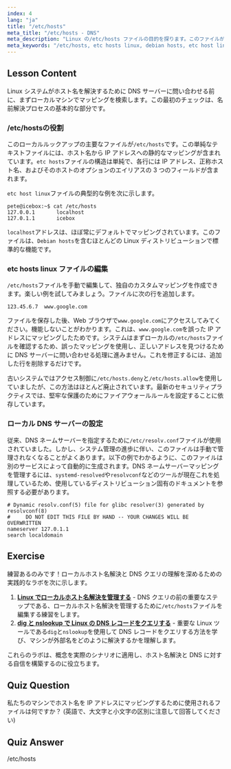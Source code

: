 ```yaml
---
index: 4
lang: "ja"
title: "/etc/hosts"
meta_title: "/etc/hosts - DNS"
meta_description: "Linux の/etc/hosts ファイルの目的を探ります。このファイルがホスト名を IP アドレスにマッピングする方法、ローカル DNS 解決における役割、Debian などのシステムでの設定方法を学びます。etc hosts linux 設定ガイド。"
meta_keywords: "/etc/hosts, etc hosts linux, debian hosts, etc host linux, etc hosts, Linux ネットワーキング，ホスト名マッピング，DNS 解決"
---
```


## Lesson Content

Linux システムがホスト名を解決するために DNS サーバーに問い合わせる前に、まずローカルマシンでマッピングを検索します。この最初のチェックは、名前解決プロセスの基本的な部分です。

### /etc/hostsの役割

このローカルルックアップの主要なファイルが`/etc/hosts`です。この単純なテキストファイルには、ホスト名から IP アドレスへの静的なマッピングが含まれています。`etc hosts`ファイルの構造は単純で、各行には IP アドレス、正称ホスト名、およびそのホストのオプションのエイリアスの 3 つのフィールドが含まれます。

`etc host linux`ファイルの典型的な例を次に示します。

```plaintext
pete@icebox:~$ cat /etc/hosts
127.0.0.1       localhost
127.0.1.1       icebox
```

`localhost`アドレスは、ほぼ常にデフォルトでマッピングされています。このファイルは、`Debian hosts`を含むほとんどの Linux ディストリビューションで標準的な機能です。

### etc hosts linux ファイルの編集

`/etc/hosts`ファイルを手動で編集して、独自のカスタムマッピングを作成できます。楽しい例を試してみましょう。ファイルに次の行を追加します。

```plaintext
123.45.6.7  www.google.com
```

ファイルを保存した後、Web ブラウザで`www.google.com`にアクセスしてみてください。機能しないことがわかります。これは、`www.google.com`を誤った IP アドレスにマッピングしたためです。システムはまずローカルの`/etc/hosts`ファイルを確認するため、誤ったマッピングを使用し、正しいアドレスを見つけるために DNS サーバーに問い合わせる処理に進みません。これを修正するには、追加した行を削除するだけです。

古いシステムではアクセス制御に`/etc/hosts.deny`と`/etc/hosts.allow`を使用していましたが、この方法はほとんど廃止されています。最新のセキュリティプラクティスでは、堅牢な保護のためにファイアウォールルールを設定することに依存しています。

### ローカル DNS サーバーの設定

従来、DNS ネームサーバーを指定するために`/etc/resolv.conf`ファイルが使用されていました。しかし、システム管理の進歩に伴い、このファイルは手動で管理されなくなることがよくあります。以下の例でわかるように、このファイルは別のサービスによって自動的に生成されます。DNS ネームサーバーマッピングを管理するには、`systemd-resolved`や`resolvconf`などのツールが現在これを処理しているため、使用しているディストリビューション固有のドキュメントを参照する必要があります。

```plaintext
# Dynamic resolv.conf(5) file for glibc resolver(3) generated by resolvconf(8)
#     DO NOT EDIT THIS FILE BY HAND -- YOUR CHANGES WILL BE OVERWRITTEN
nameserver 127.0.1.1
search localdomain
```

## Exercise

練習あるのみです！ローカルホスト名解決と DNS クエリの理解を深めるための実践的なラボを次に示します。

1. **[Linux でローカルホスト名解決を管理する](https://labex.io/ja/labs/comptia-manage-local-hostname-resolution-in-linux-592792)** - DNS クエリの前の重要なステップである、ローカルホスト名解決を管理するために`/etc/hosts`ファイルを編集する練習をします。
2. **[dig と nslookup で Linux の DNS レコードをクエリする](https://labex.io/ja/labs/comptia-query-dns-records-in-linux-with-dig-and-nslookup-592796)** - 重要な Linux ツールである`dig`と`nslookup`を使用して DNS レコードをクエリする方法を学び、マシンが外部名をどのように解決するかを理解します。

これらのラボは、概念を実際のシナリオに適用し、ホスト名解決と DNS に対する自信を構築するのに役立ちます。

## Quiz Question

私たちのマシンでホスト名を IP アドレスにマッピングするために使用されるファイルは何ですか？ (英語で、大文字と小文字の区別に注意して回答してください)

## Quiz Answer

/etc/hosts
